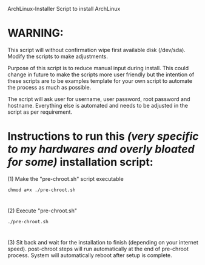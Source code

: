 ArchLinux-Installer
Script to install ArchLinux

#
# WARNING:
This script will without confirmation wipe first available disk (/dev/sda). Modify the scripts to make adjustments.

Purpose of this script is to reduce manual input during install. This could change in future to make the scripts more user friendly but the intention of these scripts are to be examples template for your own script to automate the process as much as possible.


The script will ask user for username, user password, root password and hostname. Everything else is automated and needs to be adjusted in the script as per requirement.

#
# Instructions to run this *(very specific to my hardwares and overly bloated for some)* installation script:


(1) Make the "pre-chroot.sh" script executable

    chmod a+x ./pre-chroot.sh
#
(2) Execute "pre-chroot.sh"

    ./pre-chroot.sh
#
(3) Sit back and wait for the installation to finish (depending on your internet speed). post-chroot steps will run automatically at the end of pre-chroot process. System will automatically reboot after setup is complete.
